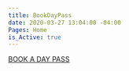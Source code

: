 ```yaml
---
title: BookDayPass
date: 2020-03-27 13:04:00 -04:00
Pages: Home
is_Active: true
---
```


[BOOK A DAY PASS](https://calendly.com/societyofwork/society-of-work-day-pass) 